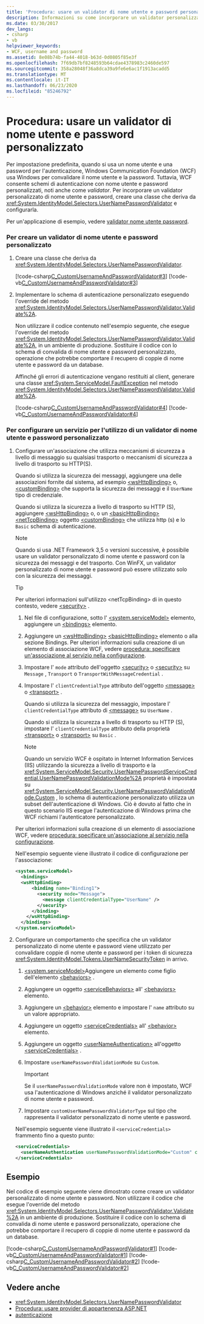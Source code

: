 ```yaml
---
title: 'Procedura: usare un validator di nome utente e password personalizzato'
description: Informazioni su come incorporare un validator personalizzato delle password per le applicazioni WFC al posto del nome utente e della convalida della password predefiniti di Windows.
ms.date: 03/30/2017
dev_langs:
- csharp
- vb
helpviewer_keywords:
- WCF, username and password
ms.assetid: 8e08b74b-fa44-4018-b63d-0d0805f85e3f
ms.openlocfilehash: 7f69db7bf8248593b64cdae4378983c2460de597
ms.sourcegitcommit: 358a28048f36a8dca39a9fe6e6ac1f1913acadd5
ms.translationtype: MT
ms.contentlocale: it-IT
ms.lasthandoff: 06/23/2020
ms.locfileid: "85246792"
---
```

# <a name="how-to-use-a-custom-user-name-and-password-validator"></a>Procedura: usare un validator di nome utente e password personalizzato

Per impostazione predefinita, quando si usa un nome utente e una password per l'autenticazione, Windows Communication Foundation (WCF) usa Windows per convalidare il nome utente e la password. Tuttavia, WCF consente schemi di autenticazione con nome utente e password personalizzati, noti anche come *validator*. Per incorporare un validator personalizzato di nome utente e password, creare una classe che deriva da <xref:System.IdentityModel.Selectors.UserNamePasswordValidator> e configurarla.

Per un'applicazione di esempio, vedere [validator nome utente password](../samples/user-name-password-validator.md).

### <a name="to-create-a-custom-user-name-and-password-validator"></a>Per creare un validator di nome utente e password personalizzato

1. Creare una classe che deriva da <xref:System.IdentityModel.Selectors.UserNamePasswordValidator>.

    [!code-csharp[C_CustomUsernameAndPasswordValidator#3](~/samples/snippets/csharp/VS_Snippets_CFX/c_customusernameandpasswordvalidator/cs/service.cs#3)]
    [!code-vb[C_CustomUsernameAndPasswordValidator#3](~/samples/snippets/visualbasic/VS_Snippets_CFX/c_customusernameandpasswordvalidator/vb/service.vb#3)]

2. Implementare lo schema di autenticazione personalizzato eseguendo l'override del metodo <xref:System.IdentityModel.Selectors.UserNamePasswordValidator.Validate%2A>.

    Non utilizzare il codice contenuto nell'esempio seguente, che esegue l'override del metodo <xref:System.IdentityModel.Selectors.UserNamePasswordValidator.Validate%2A>, in un ambiente di produzione. Sostituire il codice con lo schema di convalida di nome utente e password personalizzato, operazione che potrebbe comportare il recupero di coppie di nome utente e password da un database.

    Affinché gli errori di autenticazione vengano restituiti al client, generare una classe <xref:System.ServiceModel.FaultException> nel metodo <xref:System.IdentityModel.Selectors.UserNamePasswordValidator.Validate%2A>.

    [!code-csharp[C_CustomUsernameAndPasswordValidator#4](../../../../samples/snippets/csharp/VS_Snippets_CFX/c_customusernameandpasswordvalidator/cs/service.cs#4)]
    [!code-vb[C_CustomUsernameAndPasswordValidator#4](../../../../samples/snippets/visualbasic/VS_Snippets_CFX/c_customusernameandpasswordvalidator/vb/service.vb#4)]

### <a name="to-configure-a-service-to-use-a-custom-user-name-and-password-validator"></a>Per configurare un servizio per l'utilizzo di un validator di nome utente e password personalizzato

1. Configurare un'associazione che utilizza meccanismi di sicurezza a livello di messaggio su qualsiasi trasporto o meccanismi di sicurezza a livello di trasporto su HTTP(S).

    Quando si utilizza la sicurezza dei messaggi, aggiungere una delle associazioni fornite dal sistema, ad esempio [\<wsHttpBinding>](../../configure-apps/file-schema/wcf/wshttpbinding.md) o, [\<customBinding>](../../configure-apps/file-schema/wcf/custombinding.md) che supporta la sicurezza dei messaggi e il `UserName` tipo di credenziale.

    Quando si utilizza la sicurezza a livello di trasporto su HTTP (S), aggiungere [\<wsHttpBinding>](../../configure-apps/file-schema/wcf/wshttpbinding.md) o, o un [\<basicHttpBinding>](../../configure-apps/file-schema/wcf/basichttpbinding.md) [\<netTcpBinding>](../../configure-apps/file-schema/wcf/nettcpbinding.md) oggetto [\<customBinding>](../../configure-apps/file-schema/wcf/custombinding.md) che utilizza http (s) e lo `Basic` schema di autenticazione.

    > [!NOTE]
    > Quando si usa .NET Framework 3,5 o versioni successive, è possibile usare un validator personalizzato di nome utente e password con la sicurezza dei messaggi e del trasporto. Con WinFX, un validator personalizzato di nome utente e password può essere utilizzato solo con la sicurezza dei messaggi.

    > [!TIP]
    > Per ulteriori informazioni sull'utilizzo \<netTcpBinding> di in questo contesto, vedere [\<security>](../../configure-apps/file-schema/wcf/security-of-nettcpbinding.md) .

    1. Nel file di configurazione, sotto l' [\<system.serviceModel>](../../configure-apps/file-schema/wcf/system-servicemodel.md) elemento, aggiungere un [\<bindings>](../../configure-apps/file-schema/wcf/bindings.md) elemento.

    2. Aggiungere un [\<wsHttpBinding>](../../configure-apps/file-schema/wcf/wshttpbinding.md) [\<basicHttpBinding>](../../configure-apps/file-schema/wcf/basichttpbinding.md) elemento o alla sezione Bindings. Per ulteriori informazioni sulla creazione di un elemento di associazione WCF, vedere [procedura: specificare un'associazione al servizio nella configurazione](../how-to-specify-a-service-binding-in-configuration.md).

    3. Impostare l' `mode` attributo dell'oggetto [\<security>](../../configure-apps/file-schema/wcf/security-of-wshttpbinding.md) o [\<security>](../../configure-apps/file-schema/wcf/security-of-basichttpbinding.md) su `Message` , `Transport` o `TransportWithMessageCredential` .

    4. Impostare l' `clientCredentialType` attributo dell'oggetto [\<message>](../../configure-apps/file-schema/wcf/message-of-wshttpbinding.md) o [\<transport>](../../configure-apps/file-schema/wcf/transport-of-wshttpbinding.md) .

        Quando si utilizza la sicurezza del messaggio, impostare l' `clientCredentialType` attributo di [\<message>](../../configure-apps/file-schema/wcf/message-of-wshttpbinding.md) su `UserName` .

        Quando si utilizza la sicurezza a livello di trasporto su HTTP (S), impostare l' `clientCredentialType` attributo della proprietà [\<transport>](../../configure-apps/file-schema/wcf/transport-of-wshttpbinding.md) o [\<transport>](../../configure-apps/file-schema/wcf/transport-of-basichttpbinding.md) su `Basic` .

        > [!NOTE]
        > Quando un servizio WCF è ospitato in Internet Information Services (IIS) utilizzando la sicurezza a livello di trasporto e la <xref:System.ServiceModel.Security.UserNamePasswordServiceCredential.UserNamePasswordValidationMode%2A> proprietà è impostata su <xref:System.ServiceModel.Security.UserNamePasswordValidationMode.Custom> , lo schema di autenticazione personalizzato utilizza un subset dell'autenticazione di Windows. Ciò è dovuto al fatto che in questo scenario IIS esegue l'autenticazione di Windows prima che WCF richiami l'autenticatore personalizzato.

    Per ulteriori informazioni sulla creazione di un elemento di associazione WCF, vedere [procedura: specificare un'associazione al servizio nella configurazione](../how-to-specify-a-service-binding-in-configuration.md).

    Nell'esempio seguente viene illustrato il codice di configurazione per l'associazione:

    ```xml
    <system.serviceModel>
      <bindings>
      <wsHttpBinding>
          <binding name="Binding1">
            <security mode="Message">
              <message clientCredentialType="UserName" />
            </security>
          </binding>
        </wsHttpBinding>
      </bindings>
    </system.serviceModel>
    ```

2. Configurare un comportamento che specifica che un validator personalizzato di nome utente e password viene utilizzato per convalidare coppie di nome utente e password per i token di sicurezza <xref:System.IdentityModel.Tokens.UserNameSecurityToken> in arrivo.

    1. [\<system.serviceModel>](../../configure-apps/file-schema/wcf/system-servicemodel.md)Aggiungere un elemento come figlio dell'elemento [\<behaviors>](../../configure-apps/file-schema/wcf/behaviors.md) .

    2. Aggiungere un oggetto [\<serviceBehaviors>](../../configure-apps/file-schema/wcf/servicebehaviors.md) all' [\<behaviors>](../../configure-apps/file-schema/wcf/behaviors.md) elemento.

    3. Aggiungere un [\<behavior>](../../configure-apps/file-schema/wcf/behavior-of-servicebehaviors.md) elemento e impostare l' `name` attributo su un valore appropriato.

    4. Aggiungere un oggetto [\<serviceCredentials>](../../configure-apps/file-schema/wcf/servicecredentials.md) all' [\<behavior>](../../configure-apps/file-schema/wcf/behavior-of-servicebehaviors.md) elemento.

    5. Aggiungere un oggetto [\<userNameAuthentication>](../../configure-apps/file-schema/wcf/usernameauthentication.md) all'oggetto [\<serviceCredentials>](../../configure-apps/file-schema/wcf/servicecredentials.md) .

    6. Impostare `userNamePasswordValidationMode` su `Custom`.

        > [!IMPORTANT]
        > Se il `userNamePasswordValidationMode` valore non è impostato, WCF usa l'autenticazione di Windows anziché il validator personalizzato di nome utente e password.

    7. Impostare `customUserNamePasswordValidatorType` sul tipo che rappresenta il validator personalizzato di nome utente e password.

    Nell'esempio seguente viene illustrato il `<serviceCredentials>` frammento fino a questo punto:

    ```xml
    <serviceCredentials>
      <userNameAuthentication userNamePasswordValidationMode="Custom" customUserNamePasswordValidatorType="Microsoft.ServiceModel.Samples.CalculatorService.CustomUserNameValidator, service" />
    </serviceCredentials>
    ```

## <a name="example"></a>Esempio

Nel codice di esempio seguente viene dimostrato come creare un validator personalizzato di nome utente e password. Non utilizzare il codice che esegue l'override del metodo <xref:System.IdentityModel.Selectors.UserNamePasswordValidator.Validate%2A> in un ambiente di produzione. Sostituire il codice con lo schema di convalida di nome utente e password personalizzato, operazione che potrebbe comportare il recupero di coppie di nome utente e password da un database.

[!code-csharp[C_CustomUsernameAndPasswordValidator#1](~/samples/snippets/csharp/VS_Snippets_CFX/c_customusernameandpasswordvalidator/cs/service.cs#1)]
[!code-vb[C_CustomUsernameAndPasswordValidator#1](~/samples/snippets/visualbasic/VS_Snippets_CFX/c_customusernameandpasswordvalidator/vb/service.vb#1)]
[!code-csharp[C_CustomUsernameAndPasswordValidator#2](~/samples/snippets/csharp/VS_Snippets_CFX/c_customusernameandpasswordvalidator/cs/service.cs#2)]
[!code-vb[C_CustomUsernameAndPasswordValidator#2](~/samples/snippets/visualbasic/VS_Snippets_CFX/c_customusernameandpasswordvalidator/vb/service.vb#2)]

## <a name="see-also"></a>Vedere anche

- <xref:System.IdentityModel.Selectors.UserNamePasswordValidator>
- [Procedura: usare provider di appartenenza ASP.NET](how-to-use-the-aspnet-membership-provider.md)
- [autenticazione](authentication-in-wcf.md)
